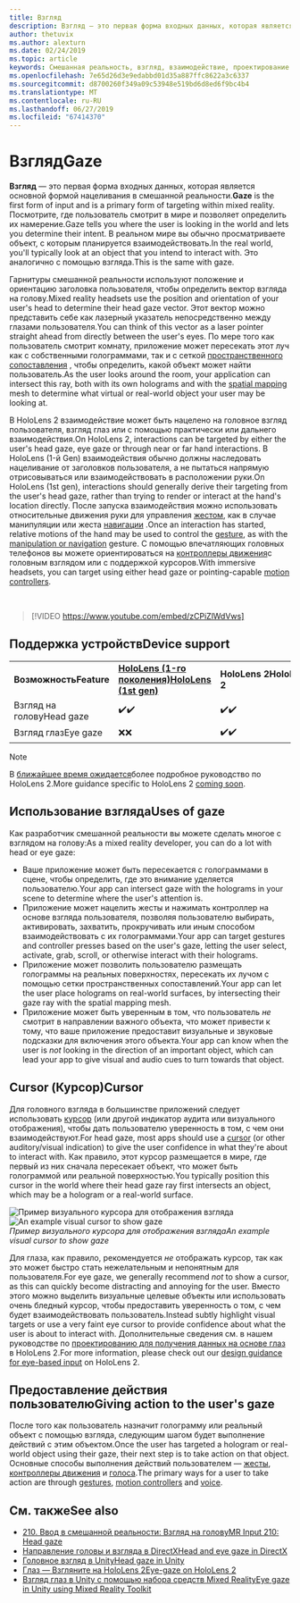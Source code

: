 ```yaml
---
title: Взгляд
description: Взгляд — это первая форма входных данных, которая является основной формой нацеливания в смешанной реальности.
author: thetuvix
ms.author: alexturn
ms.date: 02/24/2019
ms.topic: article
keywords: Смешанная реальность, взгляд, взаимодействие, проектирование
ms.openlocfilehash: 7e65d26d3e9edabbd01d35a887ffc8622a3c6337
ms.sourcegitcommit: d8700260f349a09c53948e519bd6d8ed6f9bc4b4
ms.translationtype: MT
ms.contentlocale: ru-RU
ms.lasthandoff: 06/27/2019
ms.locfileid: "67414370"
---
```

# <a name="gaze"></a><span data-ttu-id="2b4aa-104">Взгляд</span><span class="sxs-lookup"><span data-stu-id="2b4aa-104">Gaze</span></span>

<span data-ttu-id="2b4aa-105">**Взгляд** — это первая форма входных данных, которая является основной формой нацеливания в смешанной реальности.</span><span class="sxs-lookup"><span data-stu-id="2b4aa-105">**Gaze** is the first form of input and is a primary form of targeting within mixed reality.</span></span> <span data-ttu-id="2b4aa-106">Посмотрите, где пользователь смотрит в мире и позволяет определить их намерение.</span><span class="sxs-lookup"><span data-stu-id="2b4aa-106">Gaze tells you where the user is looking in the world and lets you determine their intent.</span></span> <span data-ttu-id="2b4aa-107">В реальном мире вы обычно просматриваете объект, с которым планируется взаимодействовать.</span><span class="sxs-lookup"><span data-stu-id="2b4aa-107">In the real world, you'll typically look at an object that you intend to interact with.</span></span> <span data-ttu-id="2b4aa-108">Это аналогично с помощью взгляда.</span><span class="sxs-lookup"><span data-stu-id="2b4aa-108">This is the same with gaze.</span></span>

<span data-ttu-id="2b4aa-109">Гарнитуры смешанной реальности используют положение и ориентацию заголовка пользователя, чтобы определить вектор взгляда на голову.</span><span class="sxs-lookup"><span data-stu-id="2b4aa-109">Mixed reality headsets use the position and orientation of your user's head to determine their head gaze vector.</span></span> <span data-ttu-id="2b4aa-110">Этот вектор можно представить себе как лазерный указатель непосредственно между глазами пользователя.</span><span class="sxs-lookup"><span data-stu-id="2b4aa-110">You can think of this vector as a laser pointer straight ahead from directly between the user's eyes.</span></span> <span data-ttu-id="2b4aa-111">По мере того как пользователь смотрит комнату, приложение может пересекать этот луч как с собственными голограммами, так и с сеткой [пространственного сопоставления](spatial-mapping.md) , чтобы определить, какой объект может найти пользователь.</span><span class="sxs-lookup"><span data-stu-id="2b4aa-111">As the user looks around the room, your application can intersect this ray, both with its own holograms and with the [spatial mapping](spatial-mapping.md) mesh to determine what virtual or real-world object your user may be looking at.</span></span>

<span data-ttu-id="2b4aa-112">В HoloLens 2 взаимодействие может быть нацелено на головное взгляд пользователя, взгляд глаз или с помощью практически или дальнего взаимодействия.</span><span class="sxs-lookup"><span data-stu-id="2b4aa-112">On HoloLens 2, interactions can be targeted by either the user's head gaze, eye gaze or through near or far hand interactions.</span></span>
<span data-ttu-id="2b4aa-113">В HoloLens (1-й Gen) взаимодействия обычно должны наследовать нацеливание от заголовков пользователя, а не пытаться напрямую отрисовываться или взаимодействовать в расположении руки.</span><span class="sxs-lookup"><span data-stu-id="2b4aa-113">On HoloLens (1st gen), interactions should generally derive their targeting from the user's head gaze, rather than trying to render or interact at the hand's location directly.</span></span> <span data-ttu-id="2b4aa-114">После запуска взаимодействия можно использовать относительные движения руки для управления [жестом](gestures.md), как в случае манипуляции или жеста [навигации](gestures.md#composite-gestures) .</span><span class="sxs-lookup"><span data-stu-id="2b4aa-114">Once an interaction has started, relative motions of the hand may be used to control the [gesture](gestures.md), as with the [manipulation or navigation](gestures.md#composite-gestures) gesture.</span></span> <span data-ttu-id="2b4aa-115">С помощью впечатляющих головных телефонов вы можете ориентироваться на [контроллеры движения](motion-controllers.md)с головным взглядом или с поддержкой курсоров.</span><span class="sxs-lookup"><span data-stu-id="2b4aa-115">With immersive headsets, you can target using either head gaze or pointing-capable [motion controllers](motion-controllers.md).</span></span>

<br>

>[!VIDEO https://www.youtube.com/embed/zCPiZlWdVws]

## <a name="device-support"></a><span data-ttu-id="2b4aa-116">Поддержка устройств</span><span class="sxs-lookup"><span data-stu-id="2b4aa-116">Device support</span></span>

<table>
    <colgroup>
    <col width="25%" />
    <col width="25%" />
    <col width="25%" />
    <col width="25%" />
    </colgroup>
    <tr>
        <td><span data-ttu-id="2b4aa-117"><strong>Возможность</strong></span><span class="sxs-lookup"><span data-stu-id="2b4aa-117"><strong>Feature</strong></span></span></td>
        <td><span data-ttu-id="2b4aa-118"><a href="hololens-hardware-details.md"><strong>HoloLens (1-го поколения)</strong></a></span><span class="sxs-lookup"><span data-stu-id="2b4aa-118"><a href="hololens-hardware-details.md"><strong>HoloLens (1st gen)</strong></a></span></span></td>
        <td><span data-ttu-id="2b4aa-119"><strong>HoloLens 2</strong></span><span class="sxs-lookup"><span data-stu-id="2b4aa-119"><strong>HoloLens 2</strong></span></span></td>
        <td><span data-ttu-id="2b4aa-120"><a href="immersive-headset-hardware-details.md"><strong>Иммерсивные гарнитуры</strong></a></span><span class="sxs-lookup"><span data-stu-id="2b4aa-120"><a href="immersive-headset-hardware-details.md"><strong>Immersive headsets</strong></a></span></span></td>
    </tr>
     <tr>
        <td><span data-ttu-id="2b4aa-121">Взгляд на голову</span><span class="sxs-lookup"><span data-stu-id="2b4aa-121">Head gaze</span></span></td>
        <td><span data-ttu-id="2b4aa-122">✔️</span><span class="sxs-lookup"><span data-stu-id="2b4aa-122">✔️</span></span></td>
        <td><span data-ttu-id="2b4aa-123">✔️</span><span class="sxs-lookup"><span data-stu-id="2b4aa-123">✔️</span></span></td>
        <td><span data-ttu-id="2b4aa-124">✔️</span><span class="sxs-lookup"><span data-stu-id="2b4aa-124">✔️</span></span></td>
    </tr>
     <tr>
        <td><span data-ttu-id="2b4aa-125">Взгляд глаз</span><span class="sxs-lookup"><span data-stu-id="2b4aa-125">Eye gaze</span></span></td>
        <td><span data-ttu-id="2b4aa-126">❌</span><span class="sxs-lookup"><span data-stu-id="2b4aa-126">❌</span></span></td>
        <td><span data-ttu-id="2b4aa-127">✔️</span><span class="sxs-lookup"><span data-stu-id="2b4aa-127">✔️</span></span></td>
        <td><span data-ttu-id="2b4aa-128">❌</span><span class="sxs-lookup"><span data-stu-id="2b4aa-128">❌</span></span></td>
    </tr>
</table>

> [!NOTE]
> <span data-ttu-id="2b4aa-129">В [ближайшее время ожидается](index.md#news-and-notes)более подробное руководство по HoloLens 2.</span><span class="sxs-lookup"><span data-stu-id="2b4aa-129">More guidance specific to HoloLens 2 [coming soon](index.md#news-and-notes).</span></span>


## <a name="uses-of-gaze"></a><span data-ttu-id="2b4aa-130">Использование взгляда</span><span class="sxs-lookup"><span data-stu-id="2b4aa-130">Uses of gaze</span></span>

<span data-ttu-id="2b4aa-131">Как разработчик смешанной реальности вы можете сделать многое с взглядом на голову:</span><span class="sxs-lookup"><span data-stu-id="2b4aa-131">As a mixed reality developer, you can do a lot with head or eye gaze:</span></span>
* <span data-ttu-id="2b4aa-132">Ваше приложение может быть пересекается с голограммами в сцене, чтобы определить, где это внимание уделяется пользователю.</span><span class="sxs-lookup"><span data-stu-id="2b4aa-132">Your app can intersect gaze with the holograms in your scene to determine where the user's attention is.</span></span>
* <span data-ttu-id="2b4aa-133">Приложение может нацелить жесты и нажимать контроллер на основе взгляда пользователя, позволяя пользователю выбирать, активировать, захватить, прокручивать или иным способом взаимодействовать с их голограммами.</span><span class="sxs-lookup"><span data-stu-id="2b4aa-133">Your app can target gestures and controller presses based on the user's gaze, letting the user select, activate, grab, scroll, or otherwise interact with their holograms.</span></span>
* <span data-ttu-id="2b4aa-134">Приложение может позволить пользователю размещать голограммы на реальных поверхностях, пересекать их лучом с помощью сетки пространственных сопоставлений.</span><span class="sxs-lookup"><span data-stu-id="2b4aa-134">Your app can let the user place holograms on real-world surfaces, by intersecting their gaze ray with the spatial mapping mesh.</span></span>
* <span data-ttu-id="2b4aa-135">Приложение может быть уверенным в том, что пользователь *не* смотрит в направлении важного объекта, что может привести к тому, что ваше приложение предоставит визуальные и звуковые подсказки для включения этого объекта.</span><span class="sxs-lookup"><span data-stu-id="2b4aa-135">Your app can know when the user is *not* looking in the direction of an important object, which can lead your app to give visual and audio cues to turn towards that object.</span></span>

## <a name="cursor"></a><span data-ttu-id="2b4aa-136">Cursor (Курсор)</span><span class="sxs-lookup"><span data-stu-id="2b4aa-136">Cursor</span></span>

<span data-ttu-id="2b4aa-137">Для головного взгляда в большинстве приложений следует использовать [курсор](cursors.md) (или другой индикатор аудита или визуального отображения), чтобы дать пользователю уверенность в том, с чем они взаимодействуют.</span><span class="sxs-lookup"><span data-stu-id="2b4aa-137">For head gaze, most apps should use a [cursor](cursors.md) (or other auditory/visual indication) to give the user confidence in what they're about to interact with.</span></span> <span data-ttu-id="2b4aa-138">Как правило, этот курсор размещается в мире, где первый из них сначала пересекает объект, что может быть голограммой или реальной поверхностью.</span><span class="sxs-lookup"><span data-stu-id="2b4aa-138">You typically position this cursor in the world where their head gaze ray first intersects an object, which may be a hologram or a real-world surface.</span></span>

<span data-ttu-id="2b4aa-139">![Пример визуального курсора для отображения взгляда](images/cursor.jpg)</span><span class="sxs-lookup"><span data-stu-id="2b4aa-139">![An example visual cursor to show gaze](images/cursor.jpg)</span></span><br>
<span data-ttu-id="2b4aa-140">*Пример визуального курсора для отображения взгляда*</span><span class="sxs-lookup"><span data-stu-id="2b4aa-140">*An example visual cursor to show gaze*</span></span>

<span data-ttu-id="2b4aa-141">Для глаза, как правило, рекомендуется *не* отображать курсор, так как это может быстро стать нежелательным и непонятным для пользователя.</span><span class="sxs-lookup"><span data-stu-id="2b4aa-141">For eye gaze, we generally recommend *not* to show a cursor, as this can quickly become distracting and annoying for the user.</span></span> <span data-ttu-id="2b4aa-142">Вместо этого можно выделить визуальные целевые объекты или использовать очень бледный курсор, чтобы предоставить уверенность о том, с чем будет взаимодействовать пользователь.</span><span class="sxs-lookup"><span data-stu-id="2b4aa-142">Instead subtly highlight visual targets or use a very faint eye cursor to provide confidence about what the user is about to interact with.</span></span> <span data-ttu-id="2b4aa-143">Дополнительные сведения см. в нашем руководстве по [проектированию для получения данных на основе глаз](eye-tracking.md) в HoloLens 2.</span><span class="sxs-lookup"><span data-stu-id="2b4aa-143">For more information, please check out our [design guidance for eye-based input](eye-tracking.md) on HoloLens 2.</span></span>

## <a name="giving-action-to-the-users-gaze"></a><span data-ttu-id="2b4aa-144">Предоставление действия пользователю</span><span class="sxs-lookup"><span data-stu-id="2b4aa-144">Giving action to the user's gaze</span></span>

<span data-ttu-id="2b4aa-145">После того как пользователь назначит голограмму или реальный объект с помощью взгляда, следующим шагом будет выполнение действий с этим объектом.</span><span class="sxs-lookup"><span data-stu-id="2b4aa-145">Once the user has targeted a hologram or real-world object using their gaze, their next step is to take action on that object.</span></span> <span data-ttu-id="2b4aa-146">Основные способы выполнения действий пользователем — [жесты](gestures.md), [контроллеры движения](motion-controllers.md) и [голоса](voice-input.md).</span><span class="sxs-lookup"><span data-stu-id="2b4aa-146">The primary ways for a user to take action are through [gestures](gestures.md), [motion controllers](motion-controllers.md) and [voice](voice-input.md).</span></span>

## <a name="see-also"></a><span data-ttu-id="2b4aa-147">См. также</span><span class="sxs-lookup"><span data-stu-id="2b4aa-147">See also</span></span>
* [<span data-ttu-id="2b4aa-148">210. Ввод в смешанной реальности: Взгляд на голову</span><span class="sxs-lookup"><span data-stu-id="2b4aa-148">MR Input 210: Head gaze</span></span>](holograms-210.md)
* [<span data-ttu-id="2b4aa-149">Направление головы и взгляда в DirectX</span><span class="sxs-lookup"><span data-stu-id="2b4aa-149">Head and eye gaze in DirectX</span></span>](gaze-in-directx.md)
* [<span data-ttu-id="2b4aa-150">Головное взгляд в Unity</span><span class="sxs-lookup"><span data-stu-id="2b4aa-150">Head gaze in Unity</span></span>](gaze-in-unity.md)
* [<span data-ttu-id="2b4aa-151">Глаз — Взгляните на HoloLens 2</span><span class="sxs-lookup"><span data-stu-id="2b4aa-151">Eye-gaze on HoloLens 2</span></span>](eye-tracking.md)
* [<span data-ttu-id="2b4aa-152">Взгляд глаз в Unity с помощью набора средств Mixed Reality</span><span class="sxs-lookup"><span data-stu-id="2b4aa-152">Eye gaze in Unity using Mixed Reality Toolkit</span></span>](https://aka.ms/mrtk-eyes)
